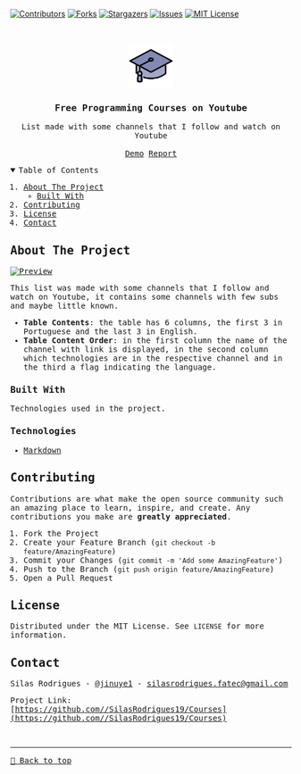 [![Contributors][contributors-shield]][contributors-url]
[![Forks][forks-shield]][forks-url]
[![Stargazers][stars-shield]][stars-url]
[![Issues][issues-shield]][issues-url]
[![MIT License][license-shield]][license-url]


<!-- PROJECT LOGO -->
<br />
<samp>
<p align="center">
  <a href="https://github.com//SilasRodrigues19/Courses">
    <img src="images/education.png" alt="Logo" width="80" height="80">
  </a>

  <h3 align="center">Free Programming Courses on Youtube</h3>

  <p align="center">
    List made with some channels that I follow and watch on Youtube 
    <br />
    <br />
    <a href="https://github.com/SilasRodrigues19/Courses/blob/main/CURSOS.md">Demo</a>
    <a href="https://github.com//SilasRodrigues19/Courses/issues">Report</a>
  </p>
</p>



<!-- TABLE OF CONTENTS -->
<details open="open">
  <summary>Table of Contents</summary>
  <ol>
    <li>
      <a href="#about-the-project">About The Project</a>
      <ul>
        <li><a href="#built-with">Built With</a></li>
      </ul>
    </li>
    <li><a href="#contributing">Contributing</a></li>
    <li><a href="#license">License</a></li>
    <li><a href="#contact">Contact</a></li>
  </ol>
</details>



<!-- ABOUT THE PROJECT -->
## About The Project

[![Preview][product-screenshot]](https://github.com/SilasRodrigues19/Courses/blob/main/images/screenshot.png?raw=true)

This list was made with some channels that I follow and watch on Youtube, it contains some channels with few subs and maybe little known.

* **Table Contents**: the table has 6 columns, the first 3 in Portuguese and the last 3 in English.
* **Table Content Order**: in the first column the name of the channel with link is displayed, in the second column which technologies are in the respective channel and in the third a flag indicating the language.

### Built With

Technologies used in the project.

### Technologies
* [Markdown](https://www.markdownguide.org/getting-started/)


<!-- CONTRIBUTING -->
## Contributing

Contributions are what make the open source community such an amazing place to learn, inspire, and create. Any contributions you make are **greatly appreciated**.

1. Fork the Project
2. Create your Feature Branch (`git checkout -b feature/AmazingFeature`)
3. Commit your Changes (`git commit -m 'Add some AmazingFeature'`)
4. Push to the Branch (`git push origin feature/AmazingFeature`)
5. Open a Pull Request


<!-- LICENSE -->
## License

Distributed under the MIT License. See `LICENSE` for more information.


<!-- CONTACT -->
## Contact

Silas Rodrigues - [@jinuye1](https://twitter.com/jinuye1) - silasrodrigues.fatec@gmail.com

Project Link: [https://github.com//SilasRodrigues19/Courses](https://github.com//SilasRodrigues19/Courses) <br>



<!-- MARKDOWN LINKS & IMAGES -->
<!-- https://www.markdownguide.org/basic-syntax/#reference-style-links -->
[contributors-shield]: https://img.shields.io/github/contributors/SilasRodrigues19/Courses.svg?style=for-the-badge
[contributors-url]: https://github.com/SilasRodrigues19/Courses/graphs/contributors
[forks-shield]: https://img.shields.io/github/forks/SilasRodrigues19/Courses.svg?style=for-the-badge
[forks-url]: https://github.com/SilasRodrigues19/Courses/network/members
[stars-shield]: https://img.shields.io/github/stars/SilasRodrigues19/Courses.svg?style=for-the-badge
[stars-url]: https://github.com/SilasRodrigues19/Courses/stargazers
[issues-shield]: https://img.shields.io/github/issues/SilasRodrigues19/Courses.svg?style=for-the-badge
[issues-url]: https://github.com/SilasRodrigues19/Courses/issues
[license-shield]: https://img.shields.io/github/license/SilasRodrigues19/Courses.svg?style=for-the-badge
[license-url]: https://github.com/SilasRodrigues19/Courses/blob/master/LICENSE
[product-screenshot]: https://github.com/SilasRodrigues19/Courses/blob/main/public/preview.png?raw=true
[license-url]: https://github.com/SilasRodrigues19/Courses/blob/master/LICENSE


<br><hr>
[🔼 Back to top](#Free-Programming-Courses-on-Youtube)

